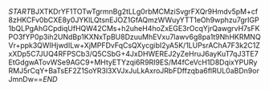 $START$BJXTKDrYF1TOTwTgrmnBg2tLLg0rbMCMziSvgrFXQr9Hmdv5pM+cf8zHKCFv0bCXE8y0JYKlLQtsnEJOZ1GfAQmzWWuyYTT1eOh9wphzu7grIGP1bQLPgAhGCpdiqUfHQW42CMs+h2uheH4hoZxEGE3rOcqYjrQawgrvH7sFKPO3fYP0p3ih2UNdBp1KXNxTpBU8DzuuMhEVxu7lawv6g8pa1t9NhHKRMNQVr+ppk3QWIHjwdILw+XjMPFDvFqCsQXycgibI2yA5K/1LUPsrAChA7F3k2C1ZxXDp5C7JUQ4RFPSCb3/Q5CSbG+4JxDHWEREJ2yZeHruJ6ayKuT7qJ3TE7EtGdgwATovWSe9AGC9+MHtyETYzqi6R9RI9ES/M4fCeVcH1D8DqixYPURyRMJ5rCqY+BaTsEF2Z1SoYR3l3XVJxJuLkAxroJRbFDffzqba6flRUL0aBDn9orJmnDw==$END$